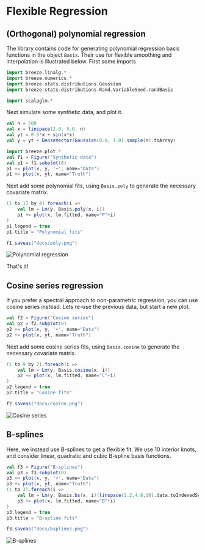 # Flexible Regression


## (Orthogonal) polynomial regression

The library contains code for generating polynomial regression basis functions in the object `Basis`. Their use for flexible smoothing and interpolation is illustrated below. First some imports

```scala mdoc:silent
import breeze.linalg.*
import breeze.numerics.*
import breeze.stats.distributions.Gaussian
import breeze.stats.distributions.Rand.VariableSeed.randBasis

import scalaglm.*
```

Next simulate some synthetic data, and plot it.
```scala mdoc:silent
val n = 500
val x = linspace(2.0, 5.0, n)
val yt = 0.5*x + sin(x*x)
val y = yt + DenseVector(Gaussian(0.0, 1.0).sample(n).toArray)

import breeze.plot.*
val f1 = Figure("Synthetic data")
val p1 = f1.subplot(0)
p1 += plot(x, y, '+', name="Data")
p1 += plot(x, yt, name="Truth")
```

Next add some polynomial fits, using `Basis.poly` to generate the necessary covariate matrix.

```scala mdoc:silent
(1 to 17 by 4).foreach(i =>
	val lm = Lm(y, Basis.poly(x, i))
	p1 += plot(x, lm.fitted, name="P"+i)
)
p1.legend = true
p1.title = "Polynomial fits"
```
```scala mdoc:invisible
f1.saveas("docs/poly.png")
```
![Polynomial regression](poly.png)

That's it!

## Cosine series regression

If you prefer a spectral approach to non-parametric regression, you can use cosine series instead.
Lets re-use the previous data, but start a new plot.

```scala mdoc:silent
val f2 = Figure("Cosine series")
val p2 = f2.subplot(0)
p2 += plot(x, y, '+', name="Data")
p2 += plot(x, yt, name="Truth")
```

Next add some cosine series fits, using `Basis.cosine` to generate the necessary covariate matrix.

```scala mdoc:silent
(1 to 9 by 2).foreach(i =>
	val lm = Lm(y, Basis.cosine(x, i))
	p2 += plot(x, lm.fitted, name="C"+i)
)
p2.legend = true
p2.title = "Cosine fits"
```
```scala mdoc:invisible
f2.saveas("docs/cosine.png")
```
![Cosine series](cosine.png)


## B-splines

Here, we instead use B-splines to get a flexible fit. We use 10 interior knots, and consider linear, quadratic and cubic B-spline basis functions.
```scala mdoc:silent
val f3 = Figure("B-splines")
val p3 = f3.subplot(0)
p3 += plot(x, y, '+', name="Data")
p3 += plot(x, yt, name="Truth")
(1 to 3).foreach(i =>
	val lm = Lm(y, Basis.bs(x, i)(linspace(2.2,4.8,10).data.toIndexedSeq))
	p3 += plot(x, lm.fitted, name="B"+i)
)
p3.legend = true
p3.title = "B-spline fits"
```

```scala mdoc:invisible
f3.saveas("docs/bsplines.png")
```
![B-splines](bsplines.png)

